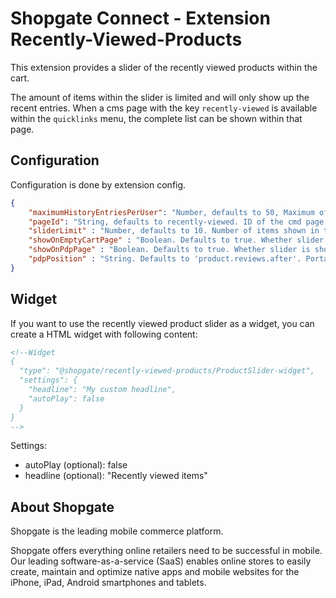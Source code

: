 # Shopgate Connect - Extension Recently-Viewed-Products

This extension provides a slider of the recently viewed products within the cart.

The amount of items within the slider is limited and will only show up the recent entries. When a cms page with the key `recently-viewed` is available within the `quicklinks` menu, the complete list can be shown within that page.

## Configuration
Configuration is done by extension config.

```json
{
    "maximumHistoryEntriesPerUser": "Number, defaults to 50, Maximum of recently viewed item in the history of a user",
    "pageId": "String, defaults to recently-viewed. ID of the cmd page where the recently views products should be shown as list",
    "sliderLimit" : "Number, defaults to 10. Number of items shown in the slider",
    "showOnEmptyCartPage" : "Boolean. Defaults to true. Whether slider is shown on the empty cart page",
    "showOnPdpPage" : "Boolean. Defaults to true. Whether slider is shown on the product detail page",
    "pdpPosition" : "String. Defaults to 'product.reviews.after'. Portal position of the slider on pdp. Possible positions product.reviews.after, product.description.before, product.description.after, product.header.after, product.properties.after."
}
```

## Widget
If you want to use the recently viewed product slider as a widget, you can create a HTML widget with following content:

```html
<!--Widget
{
  "type": "@shopgate/recently-viewed-products/ProductSlider-widget",
  "settings": {
	"headline": "My custom headline",
	"autoPlay": false
  }
}
-->
```

Settings:
- autoPlay (optional): false
- headline (optional): "Recently viewed items"


## About Shopgate

Shopgate is the leading mobile commerce platform.

Shopgate offers everything online retailers need to be successful in mobile. Our leading
software-as-a-service (SaaS) enables online stores to easily create, maintain and optimize native
apps and mobile websites for the iPhone, iPad, Android smartphones and tablets.


